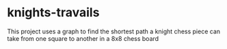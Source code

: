 # knights-travails
This project uses a graph to find the shortest path a knight 
chess piece can take from one square to another in a 8x8 
chess board